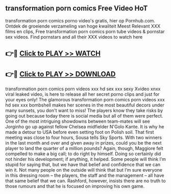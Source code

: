 ## transformation porn comics Free Video HoT 

transformation porn comics porno video's gratis, hier op Pornhub.com. Ontdek de groeiende verzameling van hoge kwaliteit Meest Relevant XXX films en clips,
Free transformation porn comics porn tube videos & pornstar sex videos. Find pornstars and all their XXX videos to watch here


## 👉🔴 [Click to PLAY >> WATCH](http://us.freeplayer.one?title=transformation_porn_comics&ref=16D)

## 👉🔴 [Click to PLAY >> DOWNLOAD](http://us.freeplayer.one?title=transformation_porn_comics&ref=16D)


transformation porn comics porn videos xxx hd sex xxx sexy Xvideo xnxx viral leaked video, is here to release all her secret porno clips and just for your eyes only! The glamorous transformation porn comics porn videos xxx hd sex xxx bombshell makes her scenes in the most beautiful decors under many sunsets, you don't want to miss! The players know they take risks by going out because today there is social media but all of them were perfect. One of the most intriguing showdowns between team-mates will see Jorginho go up against fellow Chelsea midfielder N'Golo Kante. It is why he made a detour to USA before even setting foot on Polish soil. That first meeting was close to four hours, Sousa tells Sky Sports. With two winners in the last month and over and given away in prizes, could you be the next player to land the quarter of a million pounds? Again, though, Maggiore felt compelled to make a big call; to do right by himself. Doing so certainly did not hinder his development; if anything, it helped. Some people will think I’m stupid for saying that, but we have that belief and confidence that we can win it. Not many people on the outside will think that but I’m sure everyone in this dressing room – the players, the staff and the management – all have that same belief that we can. Rashford, however, insists there are no truth to those rumours and that he is focused on improving his own game.